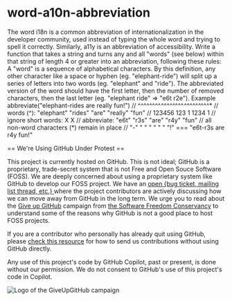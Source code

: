 # word-a10n-abbreviation
The word i18n is a common abbreviation of internationalization in the developer community, used instead of typing the whole word and trying to spell it correctly. Similarly, a11y is an abbreviation of accessibility.  Write a function that takes a string and turns any and all "words" (see below) within that string of length 4 or greater into an abbreviation, following these rules:  A "word" is a sequence of alphabetical characters. By this definition, any other character like a space or hyphen (eg. "elephant-ride") will split up a series of letters into two words (eg. "elephant" and "ride"). The abbreviated version of the word should have the first letter, then the number of removed characters, then the last letter (eg. "elephant ride" => "e6t r2e"). Example abbreviate("elephant-rides are really fun!") //          ^^^^^^^^*^^^^^*^^^*^^^^^^*^^^* // words (^):   "elephant" "rides" "are" "really" "fun" //                123456     123     1     1234     1 // ignore short words:               X              X  // abbreviate:    "e6t"     "r3s"  "are"  "r4y"   "fun" // all non-word characters (*) remain in place //                     "-"      " "    " "     " "     "!" === "e6t-r3s are r4y fun!"


== We're Using GitHub Under Protest ==

This project is currently hosted on GitHub.  This is not ideal; GitHub is a
proprietary, trade-secret system that is not Free and Open Souce Software
(FOSS).  We are deeply concerned about using a proprietary system like GitHub
to develop our FOSS project.  We have an
[open {bug ticket, mailing list thread, etc.} ](INSERT_LINK) where the
project contributors are actively discussing how we can move away from GitHub
in the long term.  We urge you to read about the
[Give up GitHub](https://GiveUpGitHub.org) campaign from
[the Software Freedom Conservancy](https://sfconservancy.org) to understand
some of the reasons why GitHub is not a good place to host FOSS projects.

If you are a contributor who personally has already quit using GitHub, please
[check this resource](INSERT_LINK) for how to send us contributions without
using GitHub directly.

Any use of this project's code by GitHub Copilot, past or present, is done
without our permission.  We do not consent to GitHub's use of this project's
code in Copilot.

![Logo of the GiveUpGitHub campaign](https://sfconservancy.org/img/GiveUpGitHub.png)
